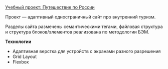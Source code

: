 [Учебный проект: Путешествие по России](https://www.figma.com/file/5S2WSbEFL6awjVWJ0NWL8Q/Sprint-3_-Russia-_-desktop-mobile?node-id=28503%3A0)

Проект — адаптивный одностраничный сайт про внутренний туризм.

Разделы сайта размечены семантическими тегами, файловая структура и структура блоков/элементов реализована по методологии БЭМ.

**Технологии**
- Адаптивная верстка для устройств с экранами разного разрешения
- Grid Layout
- Flexbox
